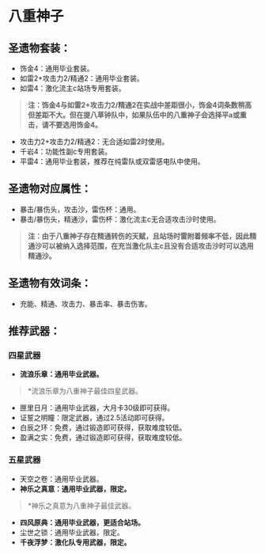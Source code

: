 # 八重神子

## 圣遗物套装：
- 饰金4：通用毕业套装。
- 如雷2+攻击力2/精通2：通用毕业套装。
- 如雷4：激化流主c站场专用套装。
> **注：饰金4与如雷2+攻击力2/精通2在实战中差距很小，饰金4词条数稍高但差距不大。但在提八草钟队中，如果队伍中的八重神子会选择平a或重击，请不要选用饰金4。**

- 攻击力2+攻击力2/精通2：无合适如雷2时使用。
- 千岩4：功能性副c专用套装。
- 平雷4：通用毕业套装，推荐在纯雷队或双雷感电队中使用。

## 圣遗物对应属性：
- 暴击/暴伤头，攻击沙，雷伤杯：通用。
- 暴击/暴伤头，精通沙，雷伤杯：激化流主c无合适攻击沙时使用。
> **注：由于八重神子存在精通转伤的天赋，且站场时雷附着频率不低，因此精通沙可以被纳入选择范围，在充当激化队主c且没有合适攻击沙时可以选用精通沙。**


## 圣遗物有效词条：
- 充能、精通、攻击力、暴击率、暴击伤害。

## 推荐武器：
### 四星武器
- **流浪乐章：通用毕业武器。**
	
> \*流浪乐章为八重神子最佳四星武器。
- 匣里日月：通用毕业武器，大月卡30级即可获得。
- 证誓之明瞳：限定武器，通过2.5活动即可获得。
- 白辰之环：免费，通过锻造即可获得，获取难度较低。
- 盈满之实：免费，通过锻造即可获得，获取难度较低。

### 五星武器
- 天空之卷：通用毕业武器。
- **神乐之真意：通用毕业武器，限定。**
	
> \*神乐之真意为八重神子最佳武器。
- **四风原典：通用毕业武器，更适合站场。**
- 尘世之锁：通用毕业武器，限定。
- **千夜浮梦：激化队专用武器，限定。**

